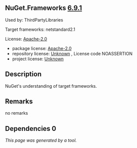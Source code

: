 NuGet.Frameworks [6.9.1](https://www.nuget.org/packages/NuGet.Frameworks/6.9.1)
--------------------

Used by: ThirdPartyLibraries

Target frameworks: netstandard2.1

License: [Apache-2.0](../../../../licenses/apache-2.0) 

- package license: [Apache-2.0](https://licenses.nuget.org/Apache-2.0) 
- repository license: [Unknown](https://github.com/NuGet/NuGet.Client) , License code NOASSERTION
- project license: [Unknown](https://aka.ms/nugetprj) 

Description
-----------
NuGet's understanding of target frameworks.

Remarks
-----------
no remarks


Dependencies 0
-----------


*This page was generated by a tool.*